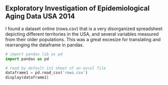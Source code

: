 ## Exploratory Investigation of Epidemiological Aging Data USA 2014

I found a dataset online (rows.csv) that is a very disorganized spreadsheet depicting different territories in the USA, and several variables measured from their older populations.
This was a great excesize for translating and rearranging the dataframe in pandas.
```python
# import pandas lib as pd
import pandas as pd

# read by default 1st sheet of an excel file
dataframe1 = pd.read_csv('rows.csv')
display(dataframe1)
```
